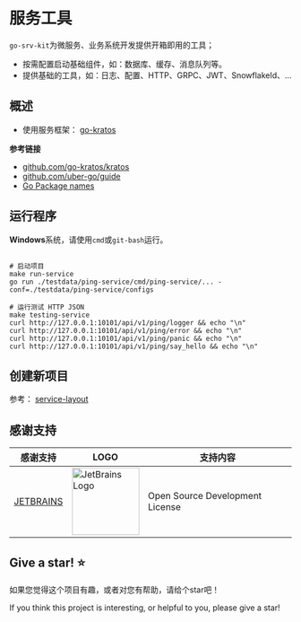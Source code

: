 # 服务工具

`go-srv-kit`为微服务、业务系统开发提供开箱即用的工具；

- 按需配置启动基础组件，如：数据库、缓存、消息队列等。
- 提供基础的工具，如：日志、配置、HTTP、GRPC、JWT、SnowflakeId、...

## 概述

- 使用服务框架： [go-kratos](https://github.com/go-kratos/kratos)

**参考链接**

- [github.com/go-kratos/kratos](https://github.com/go-kratos/kratos)
- [github.com/uber-go/guide](https://github.com/uber-go/guide)
- [Go Package names](https://blog.golang.org/package-names)

## 运行程序

**Windows**系统，请使用`cmd`或`git-bash`运行。

```shell

# 启动项目
make run-service
go run ./testdata/ping-service/cmd/ping-service/... -conf=./testdata/ping-service/configs

# 运行测试 HTTP JSON
make testing-service
curl http://127.0.0.1:10101/api/v1/ping/logger && echo "\n"
curl http://127.0.0.1:10101/api/v1/ping/error && echo "\n"
curl http://127.0.0.1:10101/api/v1/ping/panic && echo "\n"
curl http://127.0.0.1:10101/api/v1/ping/say_hello && echo "\n"

```

## 创建新项目

参考： [service-layout](https://github.com/ikaiguang/service-layout)

## 感谢支持

| 感谢支持                                   | LOGO                                                                                                                           | 支持内容                            |
|----------------------------------------|--------------------------------------------------------------------------------------------------------------------------------|---------------------------------|
| [JETBRAINS](https://www.jetbrains.com) | <img src="https://resources.jetbrains.com/storage/products/company/brand/logos/jb_beam.svg"  width="120" alt="JetBrains Logo"> | Open Source Development License |

## Give a star! ⭐

如果您觉得这个项目有趣，或者对您有帮助，请给个star吧！

If you think this project is interesting, or helpful to you, please give a star!
